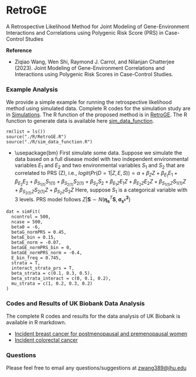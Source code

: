 # RetroGE
A Retrospective Likelihood Method for Joint Modeling of Gene-Environment Interactions and Correlations using Polygenic Risk Score (PRS) in Case-Control Studies

**Reference**

* Ziqiao Wang, Wen Shi, Raymond J. Carrol, and Nilanjan Chatterjee (2023). Joint Modeling of Gene-Environment Correlations and Interactions
using Polygenic Risk Scores in Case-Control Studies.

### Example Analysis
We provide a simple example for running the retrospective likelihood method using simulated data. Complete R codes for the simulation study are in [Simulations](simulations/simulation.R). The R function of the proposed method is in [RetroGE](R/RetroGE.R). The R function to generate data is available here [sim_data_function](R/sim_data_function.R).
```
rm(list = ls())
source("./R/RetroGE.R")
source("./R/sim_data_function.R")
```

- \usepackage{bm}
First simulate some data. Suppose we simulate the data based on a full disease model with two independent environmental variables $E_1$ and $E_2$ and two environmental variables $S_1$ and $S_2$ that are correlated to PRS (Z), i.e., $logit(Pr(D=1|Z,E,S)) = \alpha+\beta_ZZ+\beta_{E_1}E_1+\beta_{E_2}E_2+\beta_{S_{1(1)}}S_{1(1)}+\beta_{S_{2(1)}}S_{2(1)}+\beta_{S_2}S_{2}+\beta_{E_1Z}E_1Z+\beta_{E_2Z}E_2Z+\beta_{S_{1(1)}Z}S_{1(1)}Z+\beta_{S_{2(1)}Z}S_{2(1)}Z+\beta_{S_2Z}S_{2}Z$
Here, suppose $S_1$ is a categorical variable with 3 levels. PRS model follows
$Z|\bm{S} \sim N(\bm{\eta_s}^T\bm{S},\bm{\sigma^2_{s^{c}}})$
```
dat = simFit(
  ncontrol = 500,
  ncase = 500,
  beta0 = -6,
  betaG_normPRS = 0.45,
  betaE_bin = 0.15,
  betaE_norm = -0.07,
  betaGE_normPRS_bin = 0,
  betaGE_normPRS_norm = -0.4,
  E_bin_freq = 0.745,
  strata = T,
  interact_strata_prs = T,
  beta_strata = c(0.1, 0.3, 0.5),
  beta_strata_interact = c(0, 0.1, 0.2),
  mu_strata = c(1, 0.2, 0.3, 0.2)
)
```

### Codes and Results of UK Biobank Data Analysis
The complete R codes and results for the data analysis of UK Biobank is available in R markdown.
* [Incident breast cancer for postmenopausal and premenopausal women](https://raw.githack.com/ziqiaow/RetroGE/main/results/UKB_breastcancer.html)
* [Incident colorectal cancer](https://raw.githack.com/ziqiaow/RetroGE/main/results/report_colorectal.html)

### Questions
Please feel free to email any questions/suggestions at zwang389@jhu.edu
